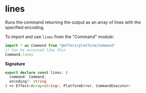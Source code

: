 # lines

Runs the command returning the output as an array of lines with the specified
encoding.

To import and use `lines` from the "Command" module:

```ts
import * as Command from "@effect/platform/Command"
// Can be accessed like this
Command.lines
```

**Signature**

```ts
export declare const lines: (
  command: Command,
  encoding?: string
) => Effect<Array<string>, PlatformError, CommandExecutor>
```
